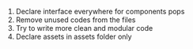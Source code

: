1. Declare interface everywhere for components pops
2. Remove unused codes from the files
3. Try to write more clean and modular code
4. Declare assets in assets folder only
